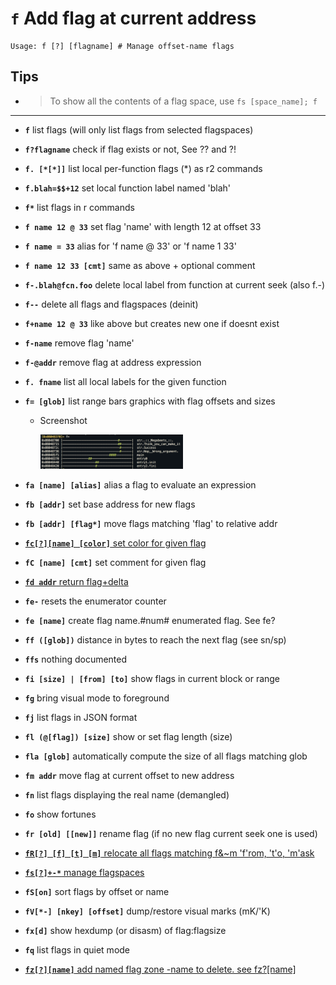 <!-- TITLE: f -->

#  **`f`** Add flag at current address


```text
Usage: f [?] [flagname] # Manage offset-name flags
```


## **Tips**
  - > To show all the contents of a flag space, use `fs [space_name]; f`
---
- **`f`** list flags (will only list flags from selected flagspaces)
- **`f?flagname`** check if flag exists or not, See ?? and ?!
- **`f. [*[*]]`** list local per-function flags (*) as r2 commands
- **`f.blah=$$+12`** set local function label named 'blah'
- **`f*`** list flags in r commands
- **`f name 12 @ 33`** set flag 'name' with length 12 at offset 33
- **`f name = 33`** alias for 'f name @ 33' or 'f name 1 33'
- **`f name 12 33 [cmt]`** same as above + optional comment
- **`f-.blah@fcn.foo`** delete local label from function at current seek (also f.-)
- **`f--`** delete all flags and flagspaces (deinit)
- **`f+name 12 @ 33`** like above but creates new one if doesnt exist
- **`f-name`** remove flag 'name'
- **`f-@addr`** remove flag at address expression
- **`f. fname`** list all local labels for the given function
- **`f= [glob]`** list range bars graphics with flag offsets and sizes
  - Screenshot

    <img src="/uploads/small-f/f-equals.png" width="50%">

- **`fa [name] [alias]`** alias a flag to evaluate an expression
- **`fb [addr]`** set base address for new flags
- **`fb [addr] [flag*]`** move flags matching 'flag' to relative addr

- [ **`fc[?][name] [color]`** set color for given flag](/options/f/fc)

- **`fC [name] [cmt]`** set comment for given flag

- [ **`fd addr`** return flag+delta](/options/f/fd)

- **`fe-`** resets the enumerator counter
- **`fe [name]`** create flag name.#num# enumerated flag. See fe?
- **`ff ([glob])`** distance in bytes to reach the next flag (see sn/sp)
- **`ffs`** nothing documented
- **`fi [size] | [from] [to]`** show flags in current block or range
- **`fg`** bring visual mode to foreground
- **`fj`** list flags in JSON format
- **`fl (@[flag]) [size]`** show or set flag length (size)
- **`fla [glob]`** automatically compute the size of all flags matching glob
- **`fm addr`** move flag at current offset to new address
- **`fn`** list flags displaying the real name (demangled)
- **`fo`** show fortunes
- **`fr [old] [[new]]`** rename flag (if no new flag current seek one is used)

- [ **`fR[?] [f] [t] [m]`** relocate all flags matching f&~m 'f'rom, 't'o, 'm'ask](/options/f/f_cap_r)

- [ **`fs[?]+-*`** manage flagspaces](/options/f/fs)

- **`fS[on]`** sort flags by offset or name
- **`fV[*-] [nkey] [offset]`** dump/restore visual marks (mK/'K)
- **`fx[d]`** show hexdump (or disasm) of flag:flagsize
- **`fq`** list flags in quiet mode

- [ **`fz[?][name]`** add named flag zone -name to delete. see fz?[name]](/options/f/fz)

<p hidden>f+ f- f= fC fe fe- fg fj fl fla fm fn fo fr fR fs fS fV fx fq fz ff ffs</p>